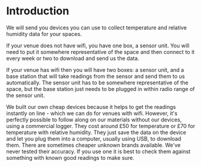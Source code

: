 # Introduction

We will send you devices you can use to collect temperature and relative humidity data for your spaces.  

If your venue does not have wifi, you have one box, a sensor unit.  You will need to put it somewhere representative of the space and then connect to it every week or two to download and send us the data.

If your venue has wifi then you will have two boxes:  a sensor unit, and a base station that will take readings from the sensor and send them to us automatically.  The sensor unit has to be somewhere representative of the space, but the base station just needs to be plugged in within radio range of the sensor unit.

<!-- :TODO: add pictures of the two versions, or at least one, to break this up -->

We built our own cheap devices because it helps to get the readings instantly on line - which we can do for venues with wifi. However, it's perfectly possible to follow along on our materials without our devices, using a commercial logger.  They cost around £50 for temperature or £70 for temperature with relative humidity.  They just save the data on the device and let you plug them into a computer, usually using USB, to download them. There are sometimes cheaper unknown brands available.  We've never tested their accuracy.   If you use one it is best to check them against something with known good readings to make sure.

